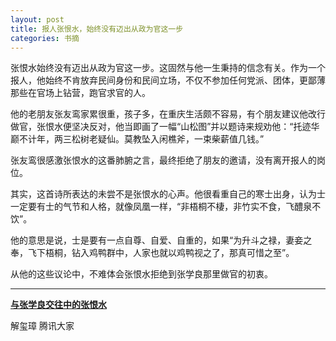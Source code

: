 ```yaml
---
layout: post
title: 报人张恨水，始终没有迈出从政为官这一步
categories: 书摘
---
```


张恨水始终没有迈出从政为官这一步。这固然与他一生秉持的信念有关。作为一个报人，他始终不肯放弃民间身份和民间立场，不仅不参加任何党派、团体，更鄙薄那些在官场上钻营，跑官求官的人。

他的老朋友张友鸾家累很重，孩子多，在重庆生活颇不容易，有个朋友建议他改行做官，张恨水便坚决反对，他当即画了一幅“山松图”并以题诗来规劝他：“托迹华巅不计年，两三松树老疑仙。莫教坠入闲樵斧，一束柴薪值几钱。”

张友鸾很感激张恨水的这番肺腑之言，最终拒绝了朋友的邀请，没有离开报人的岗位。

其实，这首诗所表达的未尝不是张恨水的心声。他很看重自己的寒士出身，认为士一定要有士的气节和人格，就像凤凰一样，“非梧桐不棲，非竹实不食，飞醴泉不饮”。

他的意思是说，士是要有一点自尊、自爱、自重的，如果“为升斗之禄，妻妾之奉，飞下梧桐，钻入鸡鸭群中，人家也就以鸡鸭视之了，那真可惜之至”。

从他的这些议论中，不难体会张恨水拒绝到张学良那里做官的初衷。

---

[**与张学良交往中的张恨水**](https://mp.weixin.qq.com/s/sJh_regEgncSSmSFo9nUFQ)

解玺璋 腾讯大家
